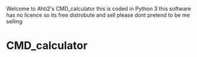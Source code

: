 Welcome to Ahti2's CMD_calculator
this is coded in Python 3
this software has no licence
so its free distrobute and sell
please dont pretend to be me selling
# CMD_calculator
